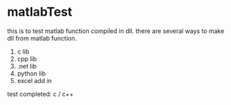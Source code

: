 # matlabTest

this is to test matlab function compiled in dll.
there are several ways to make dll from matlab function. 
1. c  lib
2. cpp lib
3. .net lib
4. python lib
5. excel add in

test completed:
c / c++

